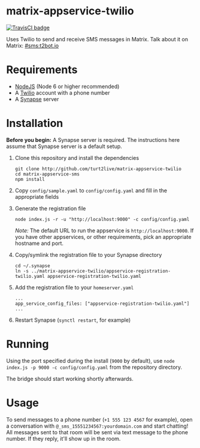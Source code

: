 # matrix-appservice-twilio

[![TravisCI badge](https://travis-ci.org/turt2live/matrix-appservice-twilio.svg?branch=master)](https://travis-ci.org/turt2live/matrix-appservice-sms)

Uses Twilio to send and receive SMS messages in Matrix. Talk about it on Matrix: [#sms:t2bot.io](https://matrix.to/#/#sms:t2bot.io)

# Requirements

* [NodeJS](https://nodejs.org/en/) (Node 6 or higher recommended)
* A [Twilio](https://twilio.com) account with a phone number
* A [Synapse](https://github.com/matrix-org/synapse) server

# Installation

**Before you begin:** A Synapse server is required. The instructions here assume that Synapse server is a default setup.

1. Clone this repository and install the dependencies
   ```
   git clone http://github.com/turt2live/matrix-appservice-twilio
   cd matrix-appservice-sms
   npm install
   ```

2. Copy `config/sample.yaml` to `config/config.yaml` and fill in the appropriate fields
3. Generate the registration file
   ```
   node index.js -r -u "http://localhost:9000" -c config/config.yaml
   ```
   *Note:* The default URL to run the appservice is `http://localhost:9000`. If you have other appservices, or other requirements, pick an appropriate hostname and port.

4. Copy/symlink the registration file to your Synapse directory
   ```
   cd ~/.synapse
   ln -s ../matrix-appservice-twilio/appservice-registration-twilio.yaml appservice-registration-twilio.yaml
   ```

5. Add the registration file to your `homeserver.yaml`
   ```
   ...
   app_service_config_files: ["appservice-registration-twilio.yaml"]
   ...
   ```

6. Restart Synapse (`synctl restart`, for example)

# Running

Using the port specified during the install (`9000` by default), use `node index.js -p 9000 -c config/config.yaml` from the repository directory.

The bridge should start working shortly afterwards.

# Usage

To send messages to a phone number (`+1 555 123 4567` for example), open a conversation with `@_sms_15551234567:yourdomain.com` and start chatting! All messages sent to that room will be sent via text message to the phone number. If they reply, it'll show up in the room.
